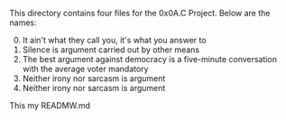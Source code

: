 This directory contains four files for the 0x0A.C Project.
Below are the names:

0. It ain't what they call you, it's what you answer to
1. Silence is argument carried out by other means
2. The best argument against democracy is a five-minute conversation with the average voter
mandatory
3. Neither irony nor sarcasm is argument
3. Neither irony nor sarcasm is argument


This my READMW.md
